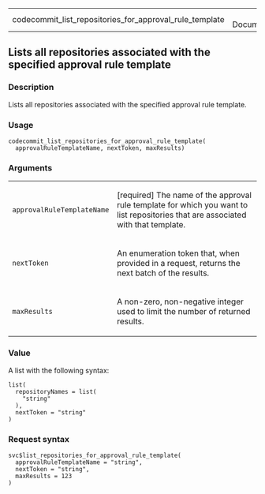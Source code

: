 <table style="width: 100%;">
<tbody>
<tr class="odd">
<td>codecommit_list_repositories_for_approval_rule_template</td>
<td style="text-align: right;">R Documentation</td>
</tr>
</tbody>
</table>

## Lists all repositories associated with the specified approval rule template

### Description

Lists all repositories associated with the specified approval rule
template.

### Usage

    codecommit_list_repositories_for_approval_rule_template(
      approvalRuleTemplateName, nextToken, maxResults)

### Arguments

<table>
<colgroup>
<col style="width: 35%" />
<col style="width: 65%" />
</colgroup>
<tbody>
<tr class="odd">
<td><code
id="codecommit_list_repositories_for_approval_rule_template_:_approvalRuleTemplateName">approvalRuleTemplateName</code></td>
<td><p>[required] The name of the approval rule template for which you
want to list repositories that are associated with that
template.</p></td>
</tr>
<tr class="even">
<td><code
id="codecommit_list_repositories_for_approval_rule_template_:_nextToken">nextToken</code></td>
<td><p>An enumeration token that, when provided in a request, returns
the next batch of the results.</p></td>
</tr>
<tr class="odd">
<td><code
id="codecommit_list_repositories_for_approval_rule_template_:_maxResults">maxResults</code></td>
<td><p>A non-zero, non-negative integer used to limit the number of
returned results.</p></td>
</tr>
</tbody>
</table>

### Value

A list with the following syntax:

    list(
      repositoryNames = list(
        "string"
      ),
      nextToken = "string"
    )

### Request syntax

    svc$list_repositories_for_approval_rule_template(
      approvalRuleTemplateName = "string",
      nextToken = "string",
      maxResults = 123
    )
